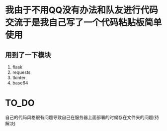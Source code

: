 # 我由于不用QQ没有办法和队友进行代码交流于是我自己写了一个代码粘贴板简单使用

## 用到了一下模块

1. flask
2. requests
3. tkinter
4. base64
# TO_DO
自己的代码风格很有问题导致自己在服务器上面部署的时候存在文件夹的问题(待解决)